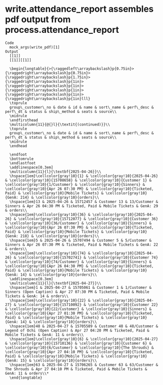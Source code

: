 # write.attendance_report assembles pdf output from process.attendance_report

    Code
      mock_args(write_pdf)[1]
    Output
      [[1]]
      [[1]][[1]]
      
      \begin{longtable}{>{\raggedleft\arraybackslash}p{0.75in}>{\raggedright\arraybackslash}p{0.75in}>{\raggedright\arraybackslash}p{1.75in}>{\raggedright\arraybackslash}p{1in}>{\raggedright\arraybackslash}p{1in}>{\raggedright\arraybackslash}p{1in}>{\raggedright\arraybackslash}p{1in}>{\raggedright\arraybackslash}p{1in}lll}
      \toprule
      group\_customer\_no & date & id & name & sort\_name & perf\_desc & perf\_dt & status & ship\_method & seats & source\\
      \midrule
      \endfirsthead
      \multicolumn{11}{@{}l}{\textit{(continued)}}\\
      \toprule
      group\_customer\_no & date & id & name & sort\_name & perf\_desc & perf\_dt & status & ship\_method & seats & source\\
      \midrule
      \endhead
      
      \endfoot
      \bottomrule
      \endlastfoot
      \addlinespace[0.3em]
      \multicolumn{11}{l}{\textbf{2025-04-26}}\\
      \hspace{1em}\cellcolor{gray!10}{1} & \cellcolor{gray!10}{2025-04-26} & \cellcolor{gray!10}{15708658} & \cellcolor{gray!10}{Customer 1} & \cellcolor{gray!10}{1/Customer} & \cellcolor{gray!10}{Sinners} & \cellcolor{gray!10}{Apr 26 07:30 PM} & \cellcolor{gray!10}{Ticketed, Paid} & \cellcolor{gray!10}{Mobile Tickets} & \cellcolor{gray!10}{GenA: 214} & \cellcolor{gray!10}{orders}\\
      \hspace{1em}13 & 2025-04-26 & 15712457 & Customer 13 & 13/Customer & Sinners & Apr 26 04:30 PM & Ticketed, Paid & Mobile Tickets & GenA: 29 & orders\\
      \hspace{1em}\cellcolor{gray!10}{36} & \cellcolor{gray!10}{2025-04-26} & \cellcolor{gray!10}{15712077} & \cellcolor{gray!10}{Customer 36} & \cellcolor{gray!10}{36/Customer} & \cellcolor{gray!10}{Sinners} & \cellcolor{gray!10}{Apr 26 07:30 PM} & \cellcolor{gray!10}{Ticketed, Paid} & \cellcolor{gray!10}{Mobile Tickets} & \cellcolor{gray!10}{GenA: 218} & \cellcolor{gray!10}{orders}\\
      \hspace{1em}5 & 2025-04-26 & 15707494 & Customer 5 & 5/Customer & Sinners & Apr 26 07:30 PM & Ticketed, Paid & Mobile Tickets & GenA: 22 & orders\\
      \hspace{1em}\cellcolor{gray!10}{74} & \cellcolor{gray!10}{2025-04-26} & \cellcolor{gray!10}{15702741} & \cellcolor{gray!10}{Customer 74} & \cellcolor{gray!10}{74/Customer} & \cellcolor{gray!10}{Sinners} & \cellcolor{gray!10}{Apr 26 04:30 PM} & \cellcolor{gray!10}{Ticketed, Paid} & \cellcolor{gray!10}{Mobile Tickets} & \cellcolor{gray!10}{GenA: 14} & \cellcolor{gray!10}{orders}\\
      \addlinespace[0.3em]
      \multicolumn{11}{l}{\textbf{2025-04-27}}\\
      \hspace{1em}1 & 2025-04-27 & 15705061 & Customer 1 & 1/Customer & Sinners (Open Caption) & Apr 27 07:30 PM & Ticketed, Paid & Mobile Tickets & GenA: 14 & orders\\
      \hspace{1em}\cellcolor{gray!10}{22} & \cellcolor{gray!10}{2025-04-27} & \cellcolor{gray!10}{15710092} & \cellcolor{gray!10}{Customer 22} & \cellcolor{gray!10}{22/Customer} & \cellcolor{gray!10}{Sinners} & \cellcolor{gray!10}{Apr 27 01:30 PM} & \cellcolor{gray!10}{Ticketed, Paid} & \cellcolor{gray!10}{Mobile Tickets} & \cellcolor{gray!10}{GenA: 14} & \cellcolor{gray!10}{orders}\\
      \hspace{1em}48 & 2025-04-27 & 15705589 & Customer 48 & 48/Customer & Legend of Ochi (Open Caption) & Apr 27 04:20 PM & Ticketed, Paid & Mobile Tickets & GenA: 11 & orders\\
      \hspace{1em}\cellcolor{gray!10}{6} & \cellcolor{gray!10}{2025-04-27} & \cellcolor{gray!10}{15710136} & \cellcolor{gray!10}{Customer 6} & \cellcolor{gray!10}{6/Customer} & \cellcolor{gray!10}{The Shrouds} & \cellcolor{gray!10}{Apr 27 04:10 PM} & \cellcolor{gray!10}{Ticketed, Paid} & \cellcolor{gray!10}{Mobile Tickets} & \cellcolor{gray!10}{GenA: 15} & \cellcolor{gray!10}{orders}\\
      \hspace{1em}63 & 2025-04-27 & 15706265 & Customer 63 & 63/Customer & The Shrouds & Apr 27 04:10 PM & Ticketed, Paid & Mobile Tickets & GenA: 11 & orders\\*
      \end{longtable}
      
      

